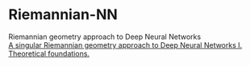 # Riemannian-NN
Riemannian geometry approach to Deep Neural Networks     
[A singular Riemannian geometry approach to Deep Neural Networks I. Theoretical foundations.](https://arxiv.org/pdf/2201.09656.pdf)     
